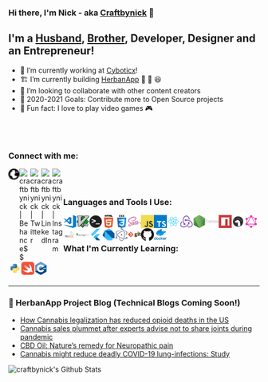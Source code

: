 ### Hi there, I'm Nick - aka [Craftbynick][website] 👋

## I'm a [Husband][anubha], [Brother][bart], Developer, Designer and an Entrepreneur!
- 🏢 I’m currently working at [Cyboticx][work]!
- 🏗 I’m currently building [HerbanApp][weed] 🌱 🚬 😆
- 👯 I’m looking to collaborate with other content creators
- 🥅 2020-2021 Goals: Contribute more to Open Source projects
- 🔭 Fun fact: I love to play video games 🎮
<br />
<br />

### Connect with me:
[<img align="left" alt="craftbynick.com" width="22px" src="https://raw.githubusercontent.com/iconic/open-iconic/master/svg/globe.svg" />][work]
[<img align="left" alt="craftbynick | Behance$$" width="22px" src="https://cdn.jsdelivr.net/npm/simple-icons@v3/icons/behance.svg" />][behance]
[<img align="left" alt="craftbynick | Twitter" width="22px" src="https://cdn.jsdelivr.net/npm/simple-icons@v3/icons/twitter.svg" />][twitter]
[<img align="left" alt="craftbynick | LinkedIn" width="22px" src="https://cdn.jsdelivr.net/npm/simple-icons@v3/icons/linkedin.svg" />][linkedin]
[<img align="left" alt="craftbynick | Instagram" width="22px" src="https://cdn.jsdelivr.net/npm/simple-icons@v3/icons/instagram.svg" />][instagram]
<br />
<br />

### Languages and Tools I Use:
[<img align="left" alt="Visual Studio Coode" width="26px" src="https://raw.githubusercontent.com/github/explore/master/topics/visual-studio-code/visual-studio-code.png" />][vscode]
[<img align="left" alt="VIM" width="26px" src="https://raw.githubusercontent.com/github/explore/master/topics/vim/vim.png" />][vim]
[<img align="left" alt="iTerm2" width="26px" src="https://raw.githubusercontent.com/github/explore/master/topics/terminal/terminal.png" />][iterm]
[<img align="left" alt="HTML5" width="26px" src="https://raw.githubusercontent.com/github/explore/master/topics/html/html.png" />][html5]
[<img align="left" alt="CSS3" width="26px" src="https://raw.githubusercontent.com/github/explore/master/topics/css/css.png" />][css3]
[<img align="left" alt="SCSS" width="26px" src="https://raw.githubusercontent.com/github/explore/master/topics/sass/sass.png" />][scss]
[<img align="left" alt="JavaScript" width="26px" src="https://raw.githubusercontent.com/github/explore/master/topics/javascript/javascript.png" />][js]
[<img align="left" alt="TypeScript" width="26px" src="https://raw.githubusercontent.com/github/explore/master/topics/typescript/typescript.png" />][ts]
[<img align="left" alt="React" width="26px" src="https://raw.githubusercontent.com/github/explore/master/topics/react/react.png" />][react]
[<img align="left" alt="Redux" width="26px" src="https://raw.githubusercontent.com/github/explore/master/topics/redux/redux.png" />][redux]
[<img align="left" alt="NodeJS" width="26px" src="https://raw.githubusercontent.com/github/explore/master/topics/nodejs/nodejs.png" />][nodejs]
[<img align="left" alt="Express" width="26px" src="https://raw.githubusercontent.com/github/explore/master/topics/express/express.png" />][express]
[<img align="left" alt="NPM" width="26px" src="https://raw.githubusercontent.com/github/explore/master/topics/npm/npm.png" />][npm]
[<img align="left" alt="Deno" width="26px" src="https://raw.githubusercontent.com/github/explore/master/topics/deno/deno.png" />][deno]
[<img align="left" alt="GraphQL" width="26px" src="https://raw.githubusercontent.com/github/explore/master/topics/graphql/graphql.png" />][graphql]
[<img align="left" alt="MySQL" width="26px" src="https://raw.githubusercontent.com/github/explore/master/topics/mysql/mysql.png" />][mysql]
[<img align="left" alt="MongoDB" width="26px" src="https://raw.githubusercontent.com/github/explore/master/topics/mongodb/mongodb.png" />][mongo]
[<img align="left" alt="Flutter" width="26px" src="https://raw.githubusercontent.com/github/explore/master/topics/flutter/flutter.png" />][flutter]
[<img align="left" alt="Dart" width="26px" src="https://raw.githubusercontent.com/github/explore/master/topics/dart/dart.png" />][dart]
[<img align="left" alt="Electron" width="26px" src="https://raw.githubusercontent.com/github/explore/master/topics/electron/electron.png" />][electron]
[<img align="left" alt="Git" width="26px" src="https://raw.githubusercontent.com/github/explore/master/topics/git/git.png" />][git]
[<img align="left" alt="GitHub" width="26px" src="https://raw.githubusercontent.com/github/explore/master/topics/github/github.png" />][github]
[<img align="left" alt="Docker" width="26px" src="https://raw.githubusercontent.com/github/explore/master/topics/docker/docker.png" />][docker]
<br />
<br />

### What I'm Currently Learning:
[<img align="left" alt="Python" width="26px" src="https://raw.githubusercontent.com/github/explore/master/topics/python/python.png" />][python]
[<img align="left" alt="Swift" width="26px" src="https://raw.githubusercontent.com/github/explore/master/topics/swift/swift.png" />][swift]
[<img align="left" alt="C++" width="26px" src="https://raw.githubusercontent.com/github/explore/master/topics/cpp/cpp.png" />][cpp]
<br />
<br />

---

### 🌲 HerbanApp Project Blog (Technical Blogs Coming Soon!)
<!-- MEDIUM (HB):START -->
- [How Cannabis legalization has reduced opioid deaths in the US](https://medium.com/herbanapp/how-cannabis-legalization-has-reduced-opioid-deaths-in-the-us-84961179fc85)
- [Cannabis sales plummet after experts advise not to share joints during pandemic](https://medium.com/herbanapp/cannabis-sales-plummet-after-experts-advise-not-to-share-joints-during-pandemic-99f89e947025)
- [CBD Oil: Nature’s remedy for Neuropathic pain](https://medium.com/herbanapp/cbd-oil-natures-remedy-for-neuropathic-pain-78ec2e2c04a5)
- [Cannabis might reduce deadly COVID-19 lung-infections: Study](https://medium.com/herbanapp/cannabis-might-reduce-deadly-covid-19-lung-infections-study-33b34658c1b6)
<!-- MEDIUM (HB):END -->

<img align="left" alt="craftbynick's Github Stats" src="https://github-readme-stats.vercel.app/api?username=craftbynick&show_icons=true&hide_border=true" />

<!-- MY PERSONAL LINKS: START -->
[website]: https://craftbynick.com
[work]: https://cyboticx.com
[weed]: https://herban.app
[twitter]: https://twitter.com/craftbynick
[instagram]: https://instagram.com/craftbynick
[linkedin]: https://linkedin.com/in/craftbynick
[behance]: https://www.behance.net/craftbynick
<!-- MY PERSONAL LINKS: END -->

<!-- FAMILY LINKS: START -->
[anubha]: https://www.linkedin.com/in/anubha-abhishek-ganguly-7b210a6a/
[bart]: https://github.com/HuzarO
<!-- FAMILY LINKS: END -->

<!-- TECH LINKS: START -->
[vscode]: https://github.com/microsoft/vscode
[vim]: https://github.com/vim/vim
[iterm]: https://www.iterm2.com/index.html
[html5]: https://github.com/whatwg/html
[css3]: https://github.com/airbnb/css
[scss]: https://github.com/sass/sass
[js]: https://github.com/airbnb/javascript
[ts]: https://github.com/microsoft/TypeScript
[react]: https://github.com/facebook/react
[redux]: https://github.com/reduxjs/redux
[nodejs]: https://github.com/nodejs/node
[express]: https://github.com/expressjs/express
[npm]: https://github.com/npm
[deno]: https://github.com/denoland/deno
[graphql]: https://github.com/graphql
[mysql]: https://github.com/mysql
[mongo]: https://github.com/mongodb/mongo
[flutter]: https://github.com/flutter/flutter
[dart]: https://github.com/dart-lang
[electron]: https://github.com/electron/electron
[git]: https://github.com/git/git
[github]: https://github.com/github
[docker]: https://github.com/docker
[python]: https://github.com/python
[swift]: https://github.com/apple/swift
[cpp]: https://isocpp.org
<!-- TECH LINKS: END -->
